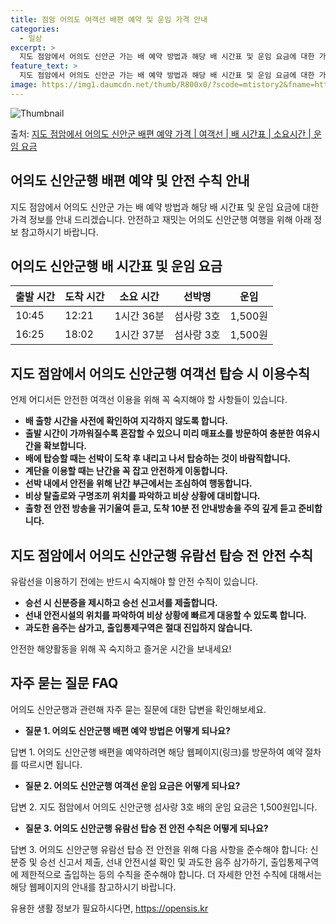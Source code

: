 ```yaml
---
title: 점암 어의도 여객선 배편 예약 및 운임 가격 안내
categories:
  - 일상
excerpt: >
  지도 점암에서 어의도 신안군 가는 배 예약 방법과 해당 배 시간표 및 운임 요금에 대한 가격 정보를 안내 드리겠습니다. 안전하고 재밋는 어의도 신안군행 여행을 위해 아래 정보 참고하시기 바랍니다. 어의도 신안군행 배편 예약하기 👈 클릭지도 점암에서 어의도 신안군행 배 시간표출발 시간도착 시간소요 시간선박명요금10:4512:211시간 36분섬사랑 3호1,500원16:2518:021시간 37분섬사랑 3호1,500원어의도 신안군행 배편 예약하기 👈 클릭지도 점암에서 어의도 신안군행 여객선 탑승 시 이용수칙언제 어디서든 안전한 여객선 이용을 위해 꼭 숙지해야 할 사항들이 있습니다. 중요 사항: 1) 배 출항 시간을 사전에 확인하여 지각하지 않도록 합니다. 2) 출발 시간이 가까워질수록 혼잡할 수 있으니 미리 매..
feature_text: >
  지도 점암에서 어의도 신안군 가는 배 예약 방법과 해당 배 시간표 및 운임 요금에 대한 가격 정보를 안내 드리겠습니다. 안전하고 재밋는 어의도 신안군행 여행을 위해 아래 정보 참고하시기 바랍니다. 어의도 신안군행 배편 예약하기 👈 클릭지도 점암에서 어의도 신안군행 배 시간표출발 시간도착 시간소요 시간선박명요금10:4512:211시간 36분섬사랑 3호1,500원16:2518:021시간 37분섬사랑 3호1,500원어의도 신안군행 배편 예약하기 👈 클릭지도 점암에서 어의도 신안군행 여객선 탑승 시 이용수칙언제 어디서든 안전한 여객선 이용을 위해 꼭 숙지해야 할 사항들이 있습니다. 중요 사항: 1) 배 출항 시간을 사전에 확인하여 지각하지 않도록 합니다. 2) 출발 시간이 가까워질수록 혼잡할 수 있으니 미리 매..
image: https://img1.daumcdn.net/thumb/R800x0/?scode=mtistory2&fname=https%3A%2F%2Fblog.kakaocdn.net%2Fdn%2FbiPMju%2FbtsHDdv01Wh%2F7pVWv7sYodZlDRkRnHgP61%2Fimg.webp
---
```


![Thumbnail](https://img1.daumcdn.net/thumb/R800x0/?scode=mtistory2&fname=https%3A%2F%2Fblog.kakaocdn.net%2Fdn%2FbiPMju%2FbtsHDdv01Wh%2F7pVWv7sYodZlDRkRnHgP61%2Fimg.webp)

<p>출처: <a href="https://opensis.kr/entry/%EC%A7%80%EB%8F%84-%EC%A0%90%EC%95%94%EC%97%90%EC%84%9C-%EC%96%B4%EC%9D%98%EB%8F%84-%EC%8B%A0%EC%95%88%EA%B5%B0-%EB%B0%B0%ED%8E%B8-%EC%98%88%EC%95%BD-%EA%B0%80%EA%B2%A9-%EC%97%AC%EA%B0%9D%EC%84%A0-%EB%B0%B0-%EC%8B%9C%EA%B0%84%ED%91%9C-%EC%86%8C%EC%9A%94%EC%8B%9C%EA%B0%84-%EC%9A%B4%EC%9E%84-%EC%9A%94%EA%B8%88" rel="dofollow">지도 점암에서 어의도 신안군 배편 예약 가격 | 여객선 | 배 시간표 | 소요시간 | 운임 요금</a> </p>

## 어의도 신안군행 배편 예약 및 안전 수칙 안내

지도 점암에서 어의도 신안군 가는 배 예약 방법과 해당 배 시간표 및 운임 요금에 대한 가격 정보를 안내 드리겠습니다. 안전하고 재밋는
어의도 신안군행 여행을 위해 아래 정보 참고하시기 바랍니다.

## 어의도 신안군행 배 시간표 및 운임 요금

**출발 시간** | **도착 시간** | **소요 시간** | **선박명** | **운임**  
---|---|---|---|---  
10:45 | 12:21 | 1시간 36분 | 섬사랑 3호 | 1,500원  
16:25 | 18:02 | 1시간 37분 | 섬사랑 3호 | 1,500원  
  
## 지도 점암에서 어의도 신안군행 여객선 탑승 시 이용수칙

언제 어디서든 안전한 여객선 이용을 위해 꼭 숙지해야 할 사항들이 있습니다.

  * **배 출항 시간을 사전에 확인하여 지각하지 않도록 합니다.**
  * **출발 시간이 가까워질수록 혼잡할 수 있으니 미리 매표소를 방문하여 충분한 여유시간을 확보합니다.**
  * **배에 탑승할 때는 선박이 도착 후 내리고 나서 탑승하는 것이 바람직합니다.**
  * **계단을 이용할 때는 난간을 꼭 잡고 안전하게 이동합니다.**
  * **선박 내에서 안전을 위해 난간 부근에서는 조심하여 행동합니다.**
  * **비상 탈출로와 구명조끼 위치를 파악하고 비상 상황에 대비합니다.**
  * **출항 전 안전 방송을 귀기울여 듣고, 도착 10분 전 안내방송을 주의 깊게 듣고 준비합니다.**

## 지도 점암에서 어의도 신안군행 유람선 탑승 전 안전 수칙

유람선을 이용하기 전에는 반드시 숙지해야 할 안전 수칙이 있습니다.

  * **승선 시 신분증을 제시하고 승선 신고서를 제출합니다.**
  * **선내 안전시설의 위치를 파악하여 비상 상황에 빠르게 대응할 수 있도록 합니다.**
  * **과도한 음주는 삼가고, 출입통제구역은 절대 진입하지 않습니다.**

안전한 해양활동을 위해 꼭 숙지하고 즐거운 시간을 보내세요!

## 자주 묻는 질문 FAQ

어의도 신안군행과 관련해 자주 묻는 질문에 대한 답변을 확인해보세요.

  * **질문 1. 어의도 신안군행 배편 예약 방법은 어떻게 되나요?**

답변 1. 어의도 신안군행 배편을 예약하려면 해당 웹페이지(링크)를 방문하여 예약 절차를 따르시면 됩니다.

  * **질문 2. 어의도 신안군행 여객선 운임 요금은 어떻게 되나요?**

답변 2. 지도 점암에서 어의도 신안군행 섬사랑 3호 배의 운임 요금은 1,500원입니다.

  * **질문 3. 어의도 신안군행 유람선 탑승 전 안전 수칙은 어떻게 되나요?**

답변 3. 어의도 신안군행 유람선 탑승 전 안전을 위해 다음 사항을 준수해야 합니다: 신분증 및 승선 신고서 제출, 선내 안전시설 확인 및
과도한 음주 삼가하기, 출입통제구역에 제한적으로 출입하는 등의 수칙을 준수해야 합니다. 더 자세한 안전 수칙에 대해서는 해당 웹페이지의
안내를 참고하시기 바랍니다.

 

유용한 생활 정보가 필요하시다면, <a href="https://opensis.kr" rel="dofollow">https://opensis.kr</a>


